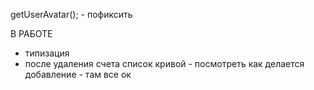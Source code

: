 getUserAvatar(); - пофиксить

В РАБОТЕ 
- типизация
- после удаления счета список кривой - посмотреть как делается добавление - там все ок





